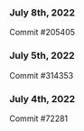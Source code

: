 ### July 8th, 2022

Commit #205405

### July 5th, 2022

Commit #314353


### July 4th, 2022

Commit #72281
